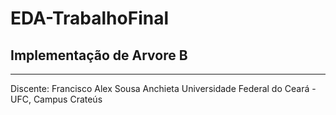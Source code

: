 # EDA-TrabalhoFinal
## Implementação de Arvore B

---

Discente: Francisco Alex Sousa Anchieta
Universidade Federal do Ceará - UFC, Campus Crateús
